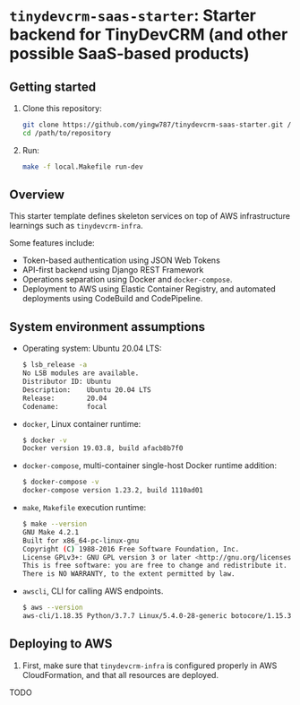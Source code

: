 # `tinydevcrm-saas-starter`: Starter backend for TinyDevCRM (and other possible SaaS-based products)

## Getting started

1.  Clone this repository:

    ```bash
    git clone https://github.com/yingw787/tinydevcrm-saas-starter.git /path/to/repository
    cd /path/to/repository
    ```

2.  Run:

    ```bash
    make -f local.Makefile run-dev
    ```

## Overview

This starter template defines skeleton services on top of AWS infrastructure
learnings such as `tinydevcrm-infra`.

Some features include:

-   Token-based authentication using JSON Web Tokens
-   API-first backend using Django REST Framework
-   Operations separation using Docker and `docker-compose`.
-   Deployment to AWS using Elastic Container Registry, and automated
    deployments using CodeBuild and CodePipeline.

## System environment assumptions

-   Operating system: Ubuntu 20.04 LTS:

    ```bash
    $ lsb_release -a
    No LSB modules are available.
    Distributor ID: Ubuntu
    Description:    Ubuntu 20.04 LTS
    Release:        20.04
    Codename:       focal
    ```

-   `docker`, Linux container runtime:

    ```bash
    $ docker -v
    Docker version 19.03.8, build afacb8b7f0
    ```

-   `docker-compose`, multi-container single-host Docker runtime addition:

    ```bash
    $ docker-compose -v
    docker-compose version 1.23.2, build 1110ad01
    ```

-   `make`, `Makefile` execution runtime:

    ```bash
    $ make --version
    GNU Make 4.2.1
    Built for x86_64-pc-linux-gnu
    Copyright (C) 1988-2016 Free Software Foundation, Inc.
    License GPLv3+: GNU GPL version 3 or later <http://gnu.org/licenses/gpl.html>
    This is free software: you are free to change and redistribute it.
    There is NO WARRANTY, to the extent permitted by law.
    ```

-   `awscli`, CLI for calling AWS endpoints.

    ```bash
    $ aws --version
    aws-cli/1.18.35 Python/3.7.7 Linux/5.4.0-28-generic botocore/1.15.35
    ```

## Deploying to AWS

1.  First, make sure that `tinydevcrm-infra` is configured properly in AWS
    CloudFormation, and that all resources are deployed.

TODO
